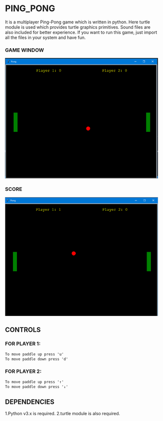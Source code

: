 # PING_PONG 
It is a multiplayer Ping-Pong game which is written in python. Here turtle module is used which provides turtle graphics primitives. Sound files are also included for better experience. If you want to run this game, just import all the files in your system and have fun. 

### GAME WINDOW
<img src="./screenshots/display.png"> 

### SCORE
<img src="./screenshots/score.png">

## CONTROLS

### FOR PLAYER 1:

	To move paddle up press 'u'
	To move paddle down press 'd'

### FOR PLAYER 2:

	To move paddle up press '↑'
	To move paddle down press '↓'

## DEPENDENCIES

1.Python v3.x is required.
2.turtle module is also required.